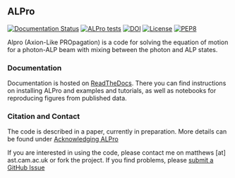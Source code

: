 ## ALPro

[![Documentation Status](https://readthedocs.org/projects/alpro/badge/?version=latest)](https://alpro.readthedocs.io/en/latest/?badge=latest)
[![ALPro tests](https://github.com/jhmatthews/alpro/actions/workflows/alpro-tests.yml/badge.svg)](https://github.com/jhmatthews/alpro/actions/workflows/alpro-tests.yml)
[![DOI](https://zenodo.org/badge/218793537.svg)](https://zenodo.org/badge/latestdoi/218793537)
[![License](https://img.shields.io/badge/License-BSD_3--Clause-blue.svg)](https://opensource.org/licenses/BSD-3-Clause)
[![PEP8](https://img.shields.io/badge/code%20style-pep8-orange.svg)](https://www.python.org/dev/peps/pep-0008/)

Alpro (Axion-Like PROpagation) is a code for solving the equation of motion for a photon-ALP beam with mixing between the photon and ALP states. 

### Documentation

Documentation is hosted on [ReadTheDocs](https://alpro.readthedocs.io/en/latest/). There you can find instructions on installing ALPro and examples and tutorials, as well as notebooks for reproducing figures from published data. 

### Citation and Contact

The code is described in a paper, currently in preparation. More details can be found under [Acknowledging ALPro](https://alpro.readthedocs.io/en/latest/acknowledge.html)

If you are interested in using the code, please contact me on matthews [at] ast.cam.ac.uk or fork the project. If you find problems, please [submit a GitHub Issue](https://github.com/jhmatthews/alpro/issues/new)
